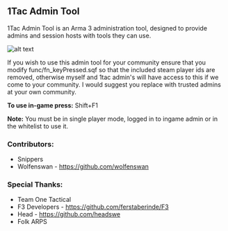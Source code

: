 ## 1Tac Admin Tool
1Tac Admin Tool is an Arma 3 administration tool, designed to provide admins and session hosts with tools they can use.



![alt text](https://dl.dropboxusercontent.com/u/27305806/admin_tool.jpg "Admin Tool Screenshot")

If you wish to use this admin tool for your community ensure that you modify func/fn_keyPressed.sqf  so that the included steam player ids are removed, otherwise myself and 1tac admin's will have access to this if we come to your community. I would suggest you replace with trusted admins at your own community.

**To use in-game press:** Shift+F1

**Note:** You must be in single player mode, logged in to ingame admin or in the whitelist to use it.

### Contributors:
- Snippers
- Wolfenswan - https://github.com/wolfenswan

### Special Thanks:
- Team One Tactical
- F3 Developers - https://github.com/ferstaberinde/F3
- Head - https://github.com/headswe
- Folk ARPS

